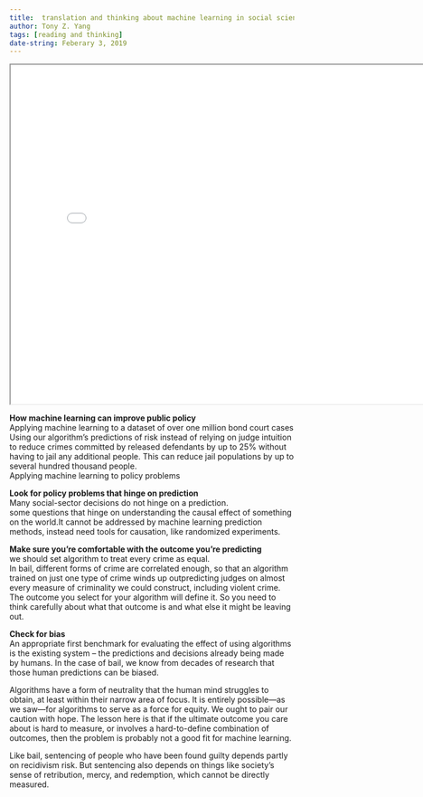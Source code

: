 ```yaml
---
title:  translation and thinking about machine learning in social science
author: Tony Z. Yang	
tags: [reading and thinking]
date-string: Feberary 3, 2019
---
```


<iframe src="/images/A Guide to Solving Social Problems with Machine Learning.pdf" width="800" height="600"></iframe> 

<object width="800" height="600" data="/images/Social Problems with Machine Learning.pdf" type="application/pdf">
      <param name="src" value="/images/Social Problems with Machine Learning.pdf">
</object>


**How machine learning can improve public policy**<br>
Applying machine learning to a dataset of over one million bond court cases<br>
Using our algorithm’s predictions of risk instead of relying on judge intuition to reduce crimes committed by released defendants by up to 25% without having to jail any additional people. This can reduce jail populations by up to several hundred thousand people. <br>
Applying machine learning to policy problems<br>

**Look for policy problems that hinge on prediction**<br>
Many social-sector decisions do not hinge on a prediction.<br>some questions that hinge on understanding the causal
effect of something on the world.It cannot be addressed by machine learning prediction methods, instead need tools for causation, like randomized experiments.


**Make sure you’re comfortable with the outcome you’re predicting**<br>
we should set algorithm to treat every crime as equal.<br>
In bail, different forms of crime are correlated enough, so that an algorithm trained on just one type of crime winds up outpredicting judges on almost every measure of criminality we could construct, including violent crime. The outcome you select for your algorithm will define it. So you need to think carefully about what that outcome is and what else it might be leaving out.

**Check for bias**<br>
An appropriate first benchmark for evaluating the effect of using algorithms is the existing system – the predictions and decisions already being made by humans. In the case of bail, we know from decades of research that those human predictions can be biased. <br>

Algorithms have a form of neutrality that the human mind struggles to obtain, at least within their narrow area of focus. It is entirely possible—as we saw—for algorithms to serve as a force for equity. We ought to pair our caution with hope. The lesson here is that if the ultimate outcome you care about is hard to measure, or involves a hard-to-define combination of outcomes, then the problem is probably not a good fit for machine learning. 

Like bail, sentencing of people who have been found guilty depends partly on recidivism risk.
But sentencing also depends on things like society’s sense of retribution, mercy, and redemption, which cannot be directly measured.

